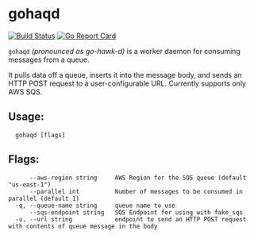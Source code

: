 # gohaqd

[![Build Status](https://travis-ci.org/Codigami/gohaqd.svg?branch=master)](https://travis-ci.org/Codigami/gohaqd)
[![Go Report Card](https://goreportcard.com/badge/github.com/Codigami/gohaqd)](https://goreportcard.com/report/github.com/Codigami/gohaqd)

`gohaqd` _(pronounced as go-hawk-d)_ is a worker daemon for consuming messages from a queue.

It pulls data off a queue, inserts it into the message body, and sends an HTTP POST request to a user-configurable URL. Currently supports only AWS SQS.

## Usage:
```
  gohaqd [flags]
```
## Flags:
```
      --aws-region string     AWS Region for the SQS queue (default "us-east-1")
      --parallel int          Number of messages to be consumed in parallel (default 1)
  -q, --queue-name string     queue name to use
      --sqs-endpoint string   SQS Endpoint for using with fake_sqs
  -u, --url string            endpoint to send an HTTP POST request with contents of queue message in the body
```
